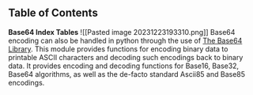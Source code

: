 ## Table of Contents


**Base64 Index Tables**
![[Pasted image 20231223193310.png]]
Base64 encoding can also be handled in python through the use of [The Base64 Library](https://docs.python.org/3/library/base64.html). This module provides functions for encoding binary data to printable ASCII characters and decoding such encodings back to binary data. It provides encoding and decoding functions for Base16, Base32, Base64 algorithms, as well as the de-facto standard Ascii85 and Base85 encodings.




